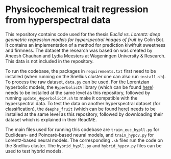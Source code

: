 # Physicochemical trait regression from hyperspectral data

This repository contains code used for the thesis *Euclid vs. Lorentz: deep geometric regression models for hyperspectral images of fruit* by Colin Bot. It contains an implementation of a method for prediction kiwifruit sweetness and firmness. The dataset the research was based on was created by Aneesh Chauhan and Lydia Meesters at Wageningen University & Research. This data is not included in the repository.

To run the codebase, the packages in `requirements.txt` first need to be installed (when running on the Snellius cluster one can also run `install.sh`). To process the raw dataset, `data.py` can be used. For the Lorentzian hyperbolic models, the `HyperbolicCV` library (which can be found [here](https://github.com/kschwethelm/HyperbolicCV)) needs to be installed at the same level as this repository, followed by running `update_HyperbolicCV.sh` to make it compatible with the hyperspectral data. To test the data on another hyperspectral dataset (for classification), the `deephs_fruit` (which can be found [here](https://github.com/cogsys-tuebingen/deephs_fruit)) needs to be installed at the same level as this repository, followed by downloading their dataset which is explained in their ReadME.

The main files used for running this codebase are `train_euc_hypll.py` for Euclidean- and Poincaré-based neural models, and `train_hypcv.py` for Lorentz-based neural models. The corresponding `.sh` files run the code on the Snellius cluster. The `hybrid_hypll.py` and `hybrid_hypcv.py` files can be used to test hybrid models.
